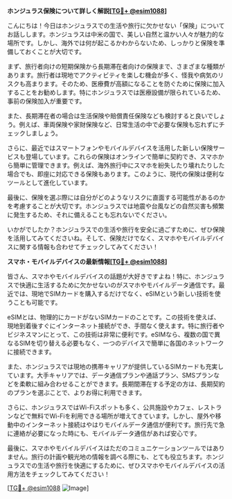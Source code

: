**ホンジュラス保険について詳しく解説[[TG💪+ @esim1088](https://t.me/s/esim1088)]**

こんにちは！今日はホンジュラスでの生活や旅行に欠かせない「保険」についてお話しします。ホンジュラスは中米の国で、美しい自然と温かい人々が魅力的な場所です。しかし、海外では何が起こるかわからないため、しっかりと保険を準備しておくことが大切です。

まず、旅行者向けの短期保険から長期滞在者向けの保険まで、さまざまな種類があります。旅行者は現地でアクティビティを楽しむ機会が多く、怪我や病気のリスクも高まります。そのため、医療費が高額になることを防ぐために保険に加入することをお勧めします。特にホンジュラスでは医療設備が限られているため、事前の保険加入が重要です。

また、長期滞在者の場合は生活保険や賠償責任保険なども検討すると良いでしょう。例えば、車両保険や家財保険など、日常生活の中で必要な保険も忘れずにチェックしましょう。

さらに、最近ではスマートフォンやモバイルデバイスを活用した新しい保険サービスも登場しています。これらの保険はオンラインで簡単に契約でき、スマホから簡単に管理できます。例えば、海外旅行中にスマホを紛失したり壊れたりした場合でも、即座に対応できる保険もあります。このように、現代の保険は便利なツールとして進化しています。

最後に、保険を選ぶ際には自分がどのようなリスクに直面する可能性があるのかを考慮することが大切です。ホンジュラスでは地震や台風などの自然災害も頻繁に発生するため、それに備えることも忘れないでください。

いかがでしたか？ホンジュラスでの生活や旅行を安全に過ごすために、ぜひ保険を活用してみてくださいね。そして、保険だけでなく、スマホやモバイルデバイスに関する情報も合わせてチェックしてみてください！

**スマホ・モバイルデバイスの最新情報[[TG💪+ @esim1088](https://t.me/s/esim1088)]**

皆さん、スマホやモバイルデバイスの話題が大好きですよね！特に、ホンジュラスで快適に生活するために欠かせないのがスマホやモバイルデータ通信です。最近では、現地でSIMカードを購入するだけでなく、eSIMという新しい技術を使うことも可能です。

eSIMとは、物理的にカードがないSIMカードのことです。この技術を使えば、現地到着後すぐにインターネット接続ができ、手間なく使えます。特に旅行者やビジネスマンにとって、この技術は非常に便利です。eSIMなら、複数の国で異なるSIMを切り替える必要もなく、一つのデバイスで簡単に各国のネットワークに接続できます。

また、ホンジュラスでは現地の携帯キャリアが提供しているSIMカードも充実しています。大手キャリアでは、データ通信プランや通話プラン、SMSプランなどを柔軟に組み合わせることができます。長期間滞在する予定の方は、長期契約のプランを選ぶことで、よりお得に利用できます。

さらに、ホンジュラスではWi-Fiスポットも多く、公共施設やカフェ、レストランなどで無料でWi-Fiを利用できる場所が増えてきています。しかし、屋外や移動中のインターネット接続はやはりモバイルデータ通信が便利です。旅行先で急に連絡が必要になった時にも、モバイルデータ通信があれば安心です。

最後に、スマホやモバイルデバイスはただのコミュニケーションツールではありません。旅行の計画や観光地の情報を調べる際にも、とても役立ちます。ホンジュラスでの生活や旅行を快適にするために、ぜひスマホやモバイルデバイスの活用方法をチェックしてみてください！

[[TG💪+ @esim1088](https://t.me/s/esim1088) ![Image](https://i.postimg.cc/Y0z9fWf4/image.png)]